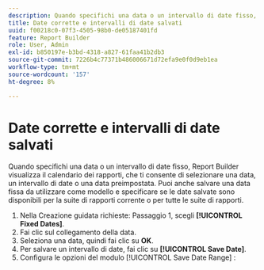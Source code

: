 ```yaml
---
description: Quando specifichi una data o un intervallo di date fisso, Report Builder visualizza il calendario dei rapporti, che ti consente di selezionare una data, un intervallo di date o una data preimpostata. Puoi anche salvare una data fissa da utilizzare come modello e specificare se le date salvate sono disponibili per la suite di rapporti corrente o per tutte le suite di rapporti.
title: Date corrette e intervalli di date salvati
uuid: f00218c0-07f3-4505-98b0-de05187401fd
feature: Report Builder
role: User, Admin
exl-id: b850197e-b3bd-4318-a827-61faa41b2db3
source-git-commit: 7226b4c77371b486006671d72efa9e0f0d9eb1ea
workflow-type: tm+mt
source-wordcount: '157'
ht-degree: 8%

---
```


# Date corrette e intervalli di date salvati

Quando specifichi una data o un intervallo di date fisso, Report Builder visualizza il calendario dei rapporti, che ti consente di selezionare una data, un intervallo di date o una data preimpostata. Puoi anche salvare una data fissa da utilizzare come modello e specificare se le date salvate sono disponibili per la suite di rapporti corrente o per tutte le suite di rapporti.

1. Nella Creazione guidata richieste: Passaggio 1, scegli **[!UICONTROL Fixed Dates]**.
1. Fai clic sul collegamento della data.
1. Seleziona una data, quindi fai clic su **OK**.
1. Per salvare un intervallo di date, fai clic su **[!UICONTROL Save Date]**.
1. Configura le opzioni del modulo [!UICONTROL Save Date Range] :
